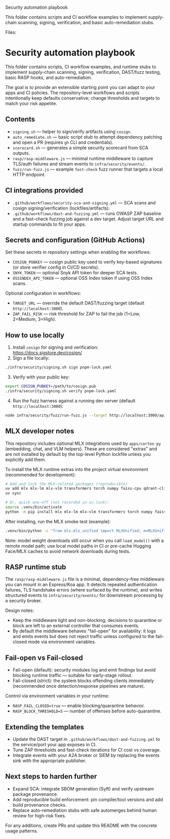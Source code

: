Security automation playbook

This folder contains scripts and CI workflow examples to implement supply-chain scanning, signing, verification, and basic auto-remediation stubs.

Files:

# Security automation playbook

This folder contains scripts, CI workflow examples, and runtime stubs to implement supply-chain scanning, signing, verification, DAST/fuzz testing, basic RASP hooks, and auto-remediation.

The goal is to provide an extensible starting point you can adapt to your apps and CI policies. The repository-level workflows and scripts intentionally keep defaults conservative; change thresholds and targets to match your risk appetite.

## Contents

- `signing.sh` — helper to sign/verify artifacts using `cosign`.
- `auto_remediate.sh` — basic script stub to attempt dependency patching and open a PR (requires `gh` CLI and credentials).
- `scorecard.sh` — generates a simple security scorecard from SCA outputs.
- `rasp/rasp-middleware.js` — minimal runtime middleware to capture TLS/auth failures and stream events to `infra/security/events/`.
- `fuzz/run-fuzz.js` — example `fast-check` fuzz runner that targets a local HTTP endpoint.

## CI integrations provided

- `.github/workflows/security-sca-and-signing.yml` — SCA scans and cosign signing/verification (lockfiles/artifacts).
- `.github/workflows/dast-and-fuzzing.yml` — runs OWASP ZAP baseline and a fast-check fuzzing job against a dev target. Adjust target URL and startup commands to fit your apps.

## Secrets and configuration (GitHub Actions)

Set these secrets in repository settings when enabling the workflows:

- `COSIGN_PUBKEY` — cosign public key used to verify key-based signatures (or store verifier config in CI/CD secrets).
- `SNYK_TOKEN` — optional Snyk API token for deeper SCA tests.
- `OSSINDEX_API_TOKEN` — optional OSS Index token if using OSS Index scans.

Optional configuration in workflows:

- `TARGET_URL` — override the default DAST/fuzzing target (default `http://localhost:3000`).
- `ZAP_FAIL_RISK` — risk threshold for ZAP to fail the job (1=Low, 2=Medium, 3=High).

## How to use locally

1. Install `cosign` for signing and verification: https://docs.sigstore.dev/cosign/
2. Sign a file locally:

```bash
./infra/security/signing.sh sign pnpm-lock.yaml
```

3. Verify with your public key:

```bash
export COSIGN_PUBKEY=/path/to/cosign.pub
./infra/security/signing.sh verify pnpm-lock.yaml
```

4. Run the fuzz harness against a running dev server (default `http://localhost:3000`):

```bash
node infra/security/fuzz/run-fuzz.js --target http://localhost:3000/api/test
```

## MLX developer notes

This repository includes optional MLX integrations used by `apps/cortex-py` (embedding, chat, and VLM helpers). These are considered "extras" and are not installed by default by the top-level Python lockfile unless you explicitly add them.

To install the MLX runtime extras into the project virtual environment (recommended for development):

```bash
# Add and lock the MLX-related packages (reproducible)
uv add mlx mlx-lm mlx-vlm transformers torch numpy faiss-cpu qdrant-client chromadb
uv sync

# Or, quick one-off (not recorded in uv.lock):
source .venv/bin/activate
python -m pip install mlx mlx-lm mlx-vlm transformers torch numpy faiss-cpu qdrant-client chromadb
```

After installing, run the MLX smoke test (example):

```bash
.venv/bin/python -c "from mlx.mlx_unified import MLXUnified; m=MLXUnified('test-chat-model'); print(m.model_type)"
```

Note: model weight downloads still occur when you call `load_model()` with a remote model path; use local model paths in CI or pre-cache Hugging Face/MLX caches to avoid network downloads during tests.

## RASP runtime stub

The `rasp/rasp-middleware.js` file is a minimal, dependency-free middleware you can mount in an Express/Koa app. It detects repeated authentication failures, TLS handshake errors (where surfaced by the runtime), and writes structured events to `infra/security/events/` for downstream processing by a security broker.

Design notes:

- Keep the middleware light and non-blocking; decisions to quarantine or block are left to an external controller that consumes events.
- By default the middleware behaves "fail-open" for availability: it logs and emits events but does not reject traffic unless configured to the fail-closed mode via environment variables.

## Fail-open vs Fail-closed

- Fail-open (default): security modules log and emit findings but avoid blocking runtime traffic — suitable for early-stage rollout.
- Fail-closed (strict): the system blocks offending clients immediately (recommended once detection/response pipelines are mature).

Control via environment variables in your runtime:

- `RASP_FAIL_CLOSED=true` — enable blocking/quarantine behavior.
- `RASP_BLOCK_THRESHOLD=5` — number of offenses before auto-quarantine.

## Extending the templates

- Update the DAST target in `.github/workflows/dast-and-fuzzing.yml` to the service/port your app exposes in CI.
- Tune ZAP thresholds and fast-check iterations for CI cost vs coverage.
- Integrate events with your A2A broker or SIEM by replacing the events sink with the appropriate publisher.

## Next steps to harden further

- Expand SCA: integrate SBOM generation (Syft) and verify upstream package provenance.
- Add reproducible build enforcement: pin compiler/tool versions and add build provenance checks.
- Replace auto-remediation stubs with safe automerges behind human review for high-risk fixes.

For any additions, create PRs and update this README with the concrete usage patterns.
